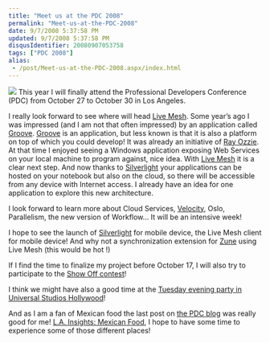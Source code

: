 ```yaml
---
title: "Meet us at the PDC 2008"
permalink: "Meet-us-at-the-PDC-2008"
date: 9/7/2008 5:37:58 PM
updated: 9/7/2008 5:37:58 PM
disqusIdentifier: 20080907053758
tags: ["PDC 2008"]
alias:
 - /post/Meet-us-at-the-PDC-2008.aspx/index.html
---
```

<div class="zemanta-img" "?"="">   

[![](http://www.microsoftpdc.com/Images/BlogBling/Bling2.jpg)](http://www.microsoftpdc.com/Default.aspx) This year I will finally attend the Professional Developers Conference (PDC) from October 27 to October 30 in Los Angeles.
<!-- more -->
 </div>  

I really look forward to see where will head [Live Mesh](http://www.mesh.com/). Some year’s ago I was impressed (and I am not that often impressed) by an application called [Groove](http://office.microsoft.com/en-us/groove/FX100487641033.aspx). [Groove](http://office.microsoft.com/en-us/groove/FX100487641033.aspx) is an application, but less known is that it is also a platform on top of which you could develop! It was already an initiative of [Ray Ozzie](http://microsoftpdc.com/Agenda/Speakers.aspx#RayOzzie). At that time I enjoyed seeing a Windows application exposing Web Services on your local machine to program against, nice idea. With [Live Mesh](http://www.mesh.com/) it is a clear next step. And now thanks to [Silverlight](http://msdn.microsoft.com/silverlight) your applications can be hosted on your notebook but also on the cloud, so there will be accessible from any device with Internet access. I already have an idea for one application to explore this new architecture.

I look forward to learn more about Cloud Services, [Velocity](http://msdn.microsoft.com/en-us/data/cc655792.aspx), Oslo, Parallelism, the new version of Workflow… It will be an intensive week!

I hope to see the launch of [Silverlight](http://msdn.microsoft.com/silverlight) for mobile device, the Live Mesh client for mobile device! And why not a synchronization extension for [Zune](http://www.zune.net/) using Live Mesh (this would be hot !) 

If I find the time to finalize my project before October 17, I will also try to participate to the [Show Off contest](http://www.microsoftpdc.com/Social/Contest/ShowOff.aspx)!

I think we might have also a good time at the [Tuesday evening party in Universal Studios Hollywood](http://www.microsoftpdc.com/Social/AttendeeParty.aspx)!

And as I am a fan of Mexican food the last post on [the PDC blog](http://blogs.msdn.com/pdc/archive/tags/Social/default.aspx) was really good for me! [L.A. Insights: Mexican Food](http://www.microsoftpdc.com/View.aspx?post=91d46819-8472-40ad-a661-2c78acb4018c:8926962&tag=Social), I hope to have some time to experience some of those different places!
